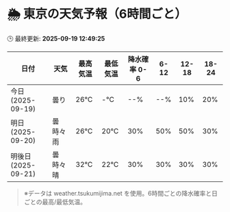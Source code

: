 # 🌦️ 東京の天気予報（6時間ごと）

🕒 最終更新: **2025-09-19 12:49:25**

| 日付 | 天気 | 最高気温 | 最低気温 | 降水確率 0-6 | 6-12 | 12-18 | 18-24 |
|------|------|----------|----------|------------|------|------|------|
| 今日 (2025-09-19) | 曇り | 26℃ | -℃ | --% | --% | 10% | 20% |
| 明日 (2025-09-20) | 曇時々雨 | 26℃ | 20℃ | 30% | 50% | 50% | 30% |
| 明後日 (2025-09-21) | 曇時々晴 | 32℃ | 22℃ | 30% | 30% | 30% | 30% |

> ※データは weather.tsukumijima.net を使用。6時間ごとの降水確率と日ごとの最高/最低気温。